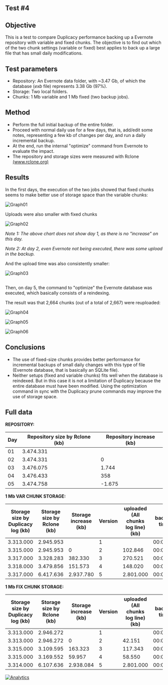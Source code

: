 ## Test #4

## Objective

This is a test to compare Duplicacy performance backing up a Evernote repository with variable and fixed chunks. The objective is to find out which of the two chunk settings (variable or fixed) best applies to back up a large file that has small daily modifications.

## Test parameters

* Repository: An Evernote data folder, with ~3.47 Gb, of which the database (*exb* file) represents 3.38 Gb (97%).
* Storage: Two local folders.
* Chunks: 1 Mb variable and 1 Mb fixed (two backup jobs).

## Method

* Perform the full initial backup of the entire folder.
* Proceed with normal daily use for a few days, that is, add/edit some notes, representing a few kb of changes per day, and run a daily incremental backup.
* At the end, run the internal "optimize" command from Evernote to evaluate the impact.
* The repository and storage sizes were measured with Rclone [(www.rclone.org)](http://www.rclone.org)

## Results

In the first days, the execution of the two jobs showed that fixed chunks seems to make better use of storage space than the variable chunks:

![Graph01][1]



Uploads were also smaller with fixed chunks

![Graph02][2]

*Note 1: The above chart does not show day 1, as there is no "increase" on this day.*

*Note 2: At day 2, even Evernote not being executed, there was some upload in the backup.*


And the upload time was also consistently smaller:

![Graph03][3]

## 

Then, on day 5, the command to "optimize" the Evernote database was executed, which basically consists of a reindexing.

The result was that 2,664 chunks (out of a total of 2,667) were reuploaded:

![Graph04][4]

![Graph05][5]

![Graph06][6]

## Conclusions

* The use of fixed-size chunks provides better performance for incremental backups of small daily changes with this type of file (Evernote database, that is basically an SQLite file).
* Neither setups (fixed and variable chunks) fits well when the database is reindexed. But in this case it is not a limitation of Duplicacy because the entire database must have been modified. Using the optimization command in sync with the Duplicacy prune commands may improve the use of storage space.

## 

  [1]: images/teste04/evernote1.png
  [2]: images/teste04/evernote2.png
  [3]: images/teste04/evernote3.png  
  [4]: images/teste04/evernote4.png  
  [5]: images/teste04/evernote5.png  
  [6]: images/teste04/evernote6.png  

## Full data

**REPOSITORY:**

| Day | Repository size     by Rclone     (kb) | Repository increase     (kb) |
|-----|----------------------------------------|------------------------------|
| 01  | 3.474.331                              |                              |
| 02  | 3.474.331                              | 0                            |
| 03  | 3.476.075                              | 1.744                        |
| 04  | 3.476.433                              | 358                          |
| 05  | 3.474.758                              | -1.675                       |

**1 Mb VAR CHUNK STORAGE:**

| Storage size by Duplicacy   log     (kb) | Storage size by Rclone     (kb) | Storage increase     (kb)  | Version | uploaded     (All chunks      log line) (kb) | backup time |
|------------------------------------------|---------------------------------|----------------------------|---------|----------------------------------------------|-------------|
| 3.313.000                                | 2.945.953                       |                            | 1       |                                              | 00:03:38    |
| 3.315.000                                | 2.945.953                       | 0                          | 2       | 102.846                                      | 00:02:16    |
| 3.317.000                                | 3.328.283                       | 382.330                    | 3       | 270.521                                      | 00:02:12    |
| 3.318.000                                | 3.479.856                       | 151.573                    | 4       | 148.020                                      | 00:02:23    |
| 3.317.000                                | 6.417.636                       | 2.937.780                  | 5       | 2.801.000                                    | 00:04:30    |

**1 Mb FIX CHUNK STORAGE:**

| Storage size by Duplicacy   log     (kb) | Storage size by Rclone     (kb) | Storage increase     (kb)  | Version | uploaded     (All chunks      log line) (kb) | backup time |
|------------------------------------------|---------------------------------|----------------------------|---------|----------------------------------------------|-------------|
| 3.313.000                                | 2.946.272                       |                            | 1       |                                              | 00:03:23    |
| 3.313.000                                | 2.946.272                       | 0                          | 2       | 42.151                                       | 00:00:11    |
| 3.315.000                                | 3.109.595                       | 163.323                    | 3       | 117.343                                      | 00:01:37    |
| 3.315.000                                | 3.169.552                       | 59.957                     | 4       | 58.550                                       | 00:01:40    |
| 3.314.000                                | 6.107.636                       | 2.938.084                  | 5       | 2.801.000                                    | 00:03:20    |


[![Analytics](https://ga-beacon.appspot.com/UA-113708097-1/test_04?pixel)](https://github.com/igrigorik/ga-beacon)
